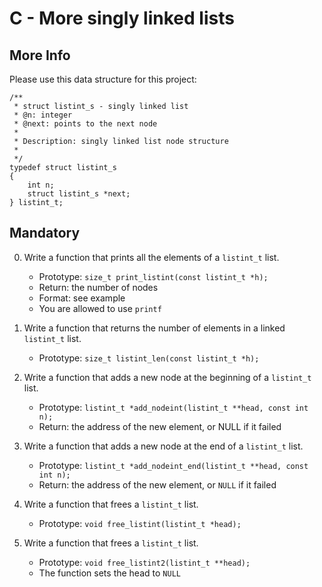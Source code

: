 # C - More singly linked lists

## More Info
Please use this data structure for this project:

```
/**
 * struct listint_s - singly linked list
 * @n: integer
 * @next: points to the next node
 *
 * Description: singly linked list node structure
 * 
 */
typedef struct listint_s
{
    int n;
    struct listint_s *next;
} listint_t;
```
## Mandatory

0. Write a function that prints all the elements of a `listint_t` list.

	- Prototype: `size_t print_listint(const listint_t *h);`
	- Return: the number of nodes
	- Format: see example
	- You are allowed to use `printf`

1. Write a function that returns the number of elements in a linked `listint_t` list.

	- Prototype: `size_t listint_len(const listint_t *h);`

2. Write a function that adds a new node at the beginning of a `listint_t` list.

	- Prototype: `listint_t *add_nodeint(listint_t **head, const int n);`
	- Return: the address of the new element, or NULL if it failed

3. Write a function that adds a new node at the end of a `listint_t` list.

	- Prototype: `listint_t *add_nodeint_end(listint_t **head, const int n);`
	- Return: the address of the new element, or `NULL` if it failed

4. Write a function that frees a `listint_t` list.

	- Prototype: `void free_listint(listint_t *head);`

5. Write a function that frees a `listint_t` list.

	- Prototype: `void free_listint2(listint_t **head);`
	- The function sets the head to `NULL`

